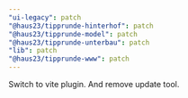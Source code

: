 ```yaml
---
"ui-legacy": patch
"@haus23/tipprunde-hinterhof": patch
"@haus23/tipprunde-model": patch
"@haus23/tipprunde-unterbau": patch
"lib": patch
"@haus23/tipprunde-www": patch
---
```


Switch to vite plugin. And remove update tool.
